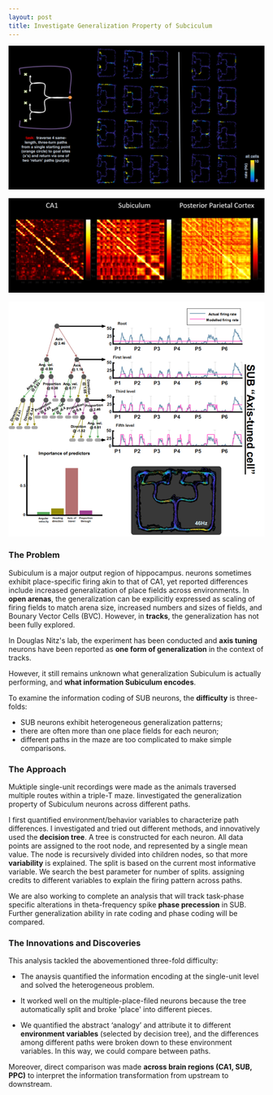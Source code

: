 ```yaml
---
layout: post
title: Investigate Generalization Property of Subciculum
---
```


![UCSD](/assets/images/UCSD_1.png)

<!--more-->

![UCSD](/assets/images/UCSD_2.png)

![UCSD](/assets/images/UCSD_3.png)

### The Problem

Subiculum is a major output region of hippocampus. neurons sometimes exhibit place-specific firing akin to that of CA1, yet reported differences include increased generalization of place 
fields across environments. In **open arenas**, the generalization can be expilicitly expressed as scaling of firing fields to match arena size, increased numbers and sizes of fields, and Bounary Vector Cells (BVC). However, in **tracks**, the generalization has not been fully explored. 

In Douglas Nitz's lab, the experiment has been conducted and **axis tuning** neurons have been reported as **one form of generalization** in the context of tracks.

However, it still remains unknown what generalization Subiculum is actually performing, and **what information Subiculum encodes**.

To examine the information coding of SUB neurons, the **difficulty** is three-folds: 

- SUB neurons exhibit heterogeneous generalization patterns; 
- there are often more than one place fields for each neuron;  
- different paths in the maze are too complicated to make simple comparisons. 

### The Approach

Muktiple single-unit recordings were made as the animals traversed multiple routes within a triple-T maze. Iinvestigated the generalization property of Subiculum neurons across different paths. 

I first quantified environment/behavior variables to characterize path differences. I investigated and tried out different methods, and innovatively used the **decision tree**. A tree is constructed for each neuron. All data points are assigned to the root node, and represented by a single mean value. The node is recursively divided into children nodes, so that more **variability** is explained. The split is based on the current most informative variable. We search the best parameter for number of splits.   assigning credits to different variables to explain the firing pattern across paths. 

We are also working to complete an analysis that will track task-phase specific alterations in theta-frequency spike **phase precession** in SUB. Further generalization ability in rate coding and phase coding will be compared.

### The Innovations and Discoveries

This analysis tackled the abovementioned three-fold difficulty:

- The anaysis quantified the information encoding at the single-unit level and solved the heterogeneous problem. 

- It worked well on the multiple-place-filed neurons because the tree automatically split and broke 'place' into different pieces. 

- We quantified the abstract ‘analogy’ and attribute it to different **environment variables** (selected by decision tree), and the differences among different paths were broken down to these environment variables. In this way, we could compare between paths.

Moreover, direct comparison was made **across brain regions (CA1, SUB, PPC)** to interpret the information transformation from upstream to downstream.

